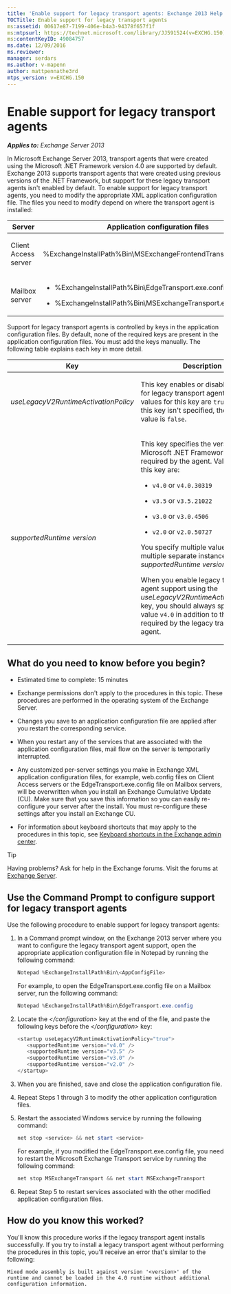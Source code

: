 ```yaml
---
title: 'Enable support for legacy transport agents: Exchange 2013 Help'
TOCTitle: Enable support for legacy transport agents
ms:assetid: 00617e87-7199-406e-b4a3-94378f657f1f
ms:mtpsurl: https://technet.microsoft.com/library/JJ591524(v=EXCHG.150)
ms:contentKeyID: 49084757
ms.date: 12/09/2016
ms.reviewer: 
manager: serdars
ms.author: v-mapenn
author: mattpennathe3rd
mtps_version: v=EXCHG.150
---
```


# Enable support for legacy transport agents

_**Applies to:** Exchange Server 2013_

In Microsoft Exchange Server 2013, transport agents that were created using the Microsoft .NET Framework version 4.0 are supported by default. Exchange 2013 supports transport agents that were created using previous versions of the .NET Framework, but support for these legacy transport agents isn't enabled by default. To enable support for legacy transport agents, you need to modify the appropriate XML application configuration file. The files you need to modify depend on where the transport agent is installed:

<table>
<colgroup>
<col style="width: 33%" />
<col style="width: 33%" />
<col style="width: 33%" />
</colgroup>
<thead>
<tr class="header">
<th>Server</th>
<th>Application configuration files</th>
<th>Microsoft Windows service</th>
</tr>
</thead>
<tbody>
<tr class="odd">
<td><p>Client Access server</p></td>
<td><p>%ExchangeInstallPath%Bin\MSExchangeFrontendTransport.exe.config</p></td>
<td><p>Microsoft Exchange Front End Transport (MSExchangeFrontendTransport)</p></td>
</tr>
<tr class="even">
<td><p>Mailbox server</p></td>
<td><ul>
<li><p>%ExchangeInstallPath%Bin\EdgeTransport.exe.config</p></li>
<li><p>%ExchangeInstallPath%Bin\MSExchangeTransport.exe.config</p></li>
</ul></td>
<td><p>Microsoft Exchange Transport (MSExchangeTransport)</p></td>
</tr>
</tbody>
</table>

Support for legacy transport agents is controlled by keys in the application configuration files. By default, none of the required keys are present in the application configuration files. You must add the keys manually. The following table explains each key in more detail.

<table>
<colgroup>
<col style="width: 50%" />
<col style="width: 50%" />
</colgroup>
<thead>
<tr class="header">
<th>Key</th>
<th>Description</th>
</tr>
</thead>
<tbody>
<tr class="odd">
<td><p><em>useLegacyV2RuntimeActivationPolicy</em></p></td>
<td><p>This key enables or disables support for legacy transport agents. Valid values for this key are <code>true</code> or <code>false</code>. If this key isn't specified, the default value is <code>false</code>.</p></td>
</tr>
<tr class="even">
<td><p><em>supportedRuntime version</em></p></td>
<td><p>This key specifies the version of the Microsoft .NET Framework that's required by the agent. Valid values for this key are:</p>
<ul>
<li><p><code>v4.0</code> or <code>v4.0.30319</code></p></li>
<li><p><code>v3.5</code> or <code>v3.5.21022</code></p></li>
<li><p><code>v3.0</code> or <code>v3.0.4506</code></p></li>
<li><p><code>v2.0</code> or <code>v2.0.50727</code></p></li>
</ul>
<p>You specify multiple values using multiple separate instances of the <em>supportedRuntime version</em> key.</p>
<p>When you enable legacy transport agent support using the <em>useLegacyV2RuntimeActivationPolicy</em> key, you should always specify the value <code>v4.0</code> in addition to the values required by the legacy transport agent.</p></td>
</tr>
</tbody>
</table>

## What do you need to know before you begin?

- Estimated time to complete: 15 minutes

- Exchange permissions don't apply to the procedures in this topic. These procedures are performed in the operating system of the Exchange Server.

- Changes you save to an application configuration file are applied after you restart the corresponding service.

- When you restart any of the services that are associated with the application configuration files, mail flow on the server is temporarily interrupted.

- Any customized per-server settings you make in Exchange XML application configuration files, for example, web.config files on Client Access servers or the EdgeTransport.exe.config file on Mailbox servers, will be overwritten when you install an Exchange Cumulative Update (CU). Make sure that you save this information so you can easily re-configure your server after the install. You must re-configure these settings after you install an Exchange CU.

- For information about keyboard shortcuts that may apply to the procedures in this topic, see [Keyboard shortcuts in the Exchange admin center](keyboard-shortcuts-in-the-exchange-admin-center-2013-help.md).

> [!TIP]
> Having problems? Ask for help in the Exchange forums. Visit the forums at [Exchange Server](https://go.microsoft.com/fwlink/p/?linkid=60612).

## Use the Command Prompt to configure support for legacy transport agents

Use the following procedure to enable support for legacy transport agents:

1. In a Command prompt window, on the Exchange 2013 server where you want to configure the legacy transport agent support, open the appropriate application configuration file in Notepad by running the following command:

    ```powershell
    Notepad %ExchangeInstallPath%Bin\<AppConfigFile>
    ```

    For example, to open the EdgeTransport.exe.config file on a Mailbox server, run the following command:

    ```powershell
    Notepad %ExchangeInstallPath%Bin\EdgeTransport.exe.config
    ```

2. Locate the *\</configuration\>* key at the end of the file, and paste the following keys before the *\</configuration\>* key:

    ```powershell
    <startup useLegacyV2RuntimeActivationPolicy="true">
       <supportedRuntime version="v4.0" />
       <supportedRuntime version="v3.5" />
       <supportedRuntime version="v3.0" />
       <supportedRuntime version="v2.0" />
    </startup>
    ```

3. When you are finished, save and close the application configuration file.

4. Repeat Steps 1 through 3 to modify the other application configuration files.

5. Restart the associated Windows service by running the following command:

    ```powershell
    net stop <service> && net start <service>
    ```

    For example, if you modified the EdgeTransport.exe.config file, you need to restart the Microsoft Exchange Transport service by running the following command:

    ```powershell
    net stop MSExchangeTransport && net start MSExchangeTransport
    ```

6. Repeat Step 5 to restart services associated with the other modified application configuration files.

## How do you know this worked?

You'll know this procedure works if the legacy transport agent installs successfully. If you try to install a legacy transport agent without performing the procedures in this topic, you'll receive an error that's similar to the following:

`Mixed mode assembly is built against version '<version>' of the runtime and cannot be loaded in the 4.0 runtime without additional configuration information.`
